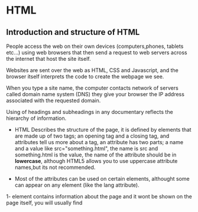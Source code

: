 # HTML

## Introduction and structure of HTML

People access the web on their own devices (computers,phones, tablets etc...) using web browsers that then send a request to web servers across the internet that host the site itself.

Websites are sent over the web as HTML, CSS and Javascript, and the browser itself interprets the code to create the webpage we see.

When you type a site name, the computer contacts network of servers called domain name system (DNS) they give your browser the IP address associated with the requested domain.

Using of headings and subheadings in any documentary reflects the hierarchy of information.

- HTML Describes the structure of the page, it is defined by elements that are made up of two tags; an opening tag and a closing tag, and attributes tell us more about a tag, an attribute has two parts; a name and a value like src="something.html", the name is src and something.html is the value, the name of the attribute should be in **lowercase**, although HTML5 allows you to use uppercase attribute names,but its not recommended.

- Most of the attributes can be used on certain elements, althought some can appear on any element (like the lang attribute).

1- <head> element contains information about the page and it wont be shown on the page itself, you will usually find <title> element here.
2- <body> element everything inside this element is shown inside the main browser
3- <title> element they are shown at the top of the browser or on the tab for that page.

You need text editor to create web pages, that can be normal text editor like notepad (not recommended) or an IDE (integrated development environment) that got a special set of tools that help the programming process (like VS Code).

*   If you are working on **content management system** and you need to control that content, you will need special admin section that will help you control it by giving you special tools for it that will allow you to edit parts of the webpage rather than the entire page, so you will rarely see (html,head or body elements).

Most of the time they use the same template for different pages on the website, that will make it easier to change the content of one page rather than the content of every page seperately, they use text editors to edit the HTML code to your text.

## Looking at how other sites are built
You can always check the source code of a website (check the HTML file) by clicking "view source" 

# Chapter 9: Extra Markup

Because of the different versions of HTML, each web page should begin with **DOCTYPE** declaration to tell a browser which version of html the page is using (browsers usually display the page even if its not included), it can also help the browser render a page correctly.

* To add a comment, u should add an exclamation mark and two dashes, then end with 2 dashes, like <!-- -->, its a good idea to add comments to your code.

* The **ID** Attribute, it can be used only **ONCE**, every element can carry the ID attribute, its used to identify that element uniquely, its value should start with a letter or an underscore (Not a number or any other character), its also important to not use the same value on two different elements on the same page, it helps a lot with CSS, its known as a **Global attribute** because it can be used on any element.

* The **class** attribute, same as above but for one or more elements, except they can share the same value unlike ID.

* Block Elements: they will always start a new line in the browser window, examples of block elements: <h1>, <p>, <ul>, and <li>.

* Inline Elements: they continue on the same line as their counterpart element, ex: <a>, <b>, <em>, and <img>.

### Grouping text and elements in a block
*  div element: it allows you to group a set of elements together in one block-level box, In a browser, the contents of the <div> element will start on a new line, but other than this it will make no difference to the presentation of the page, using ID or class attribute on div element means that you can style it with CSS.

* The <span> element is like an inline equivalent of the div element, its mostly used with class or id attribute to style a specific portion with CSS.

* The IFRAME element <iframe> is a like a little window into another website, it can be used to embed google maps or any other site locally or on the web, u need width, height and src attributes to define the borders and the source of the site, it can contain the scrolling element but it wont be supported in html5, same as frameborder.

### Meta element lives inside the head element and it contains data about the webpage, its not visible to users.

Meta element is an empty element so it doesnt have a closing tag, it uses attributes to carry information, for example they can be used by name="something" or http-equiv="something"

Most common attributes are name and content attributes which tend to be used together.

* Robots meta indicates whether search engines should add the page to their results or not,a value of noindex can be used if it shouldnt be added, a value of nofollow can be used if search engines should add this page in their results but not any pages that it link to.

* Pragma prevents a browser from caching the page, its used after http-equiv.

* expires attribute option can be used when a page cache should expire and no longer be casched.

### Escape Characters can be used to include special characters that are reserved by the HTML code like the left and right anagled brackets.

so if you want to type one of those special characters you must use one of the escape codes, like &lt that is left angled bracket.








